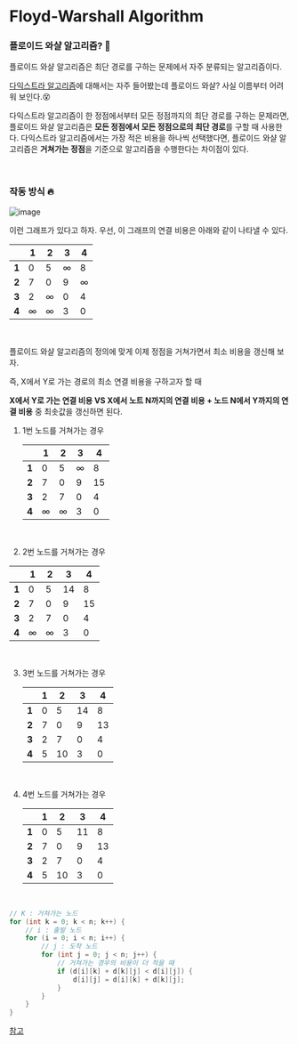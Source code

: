 # Floyd-Warshall Algorithm 

### 플로이드 와샬 알고리즘? 🤔

플로이드 와샬 알고리즘은 최단 경로를 구하는 문제에서 자주 분류되는 알고리즘이다.

[다익스트라 알고리즘](https://github.com/hjyeon-n/Algorithm_study/blob/master/Problem%20Solving/Dijkstra%20Algorithm.md)에 대해서는 자주 들어봤는데 플로이드 와샬? 사실 이름부터 어려워 보인다.😵

다익스트라 알고리즘이 한 정점에서부터 모든 정점까지의 최단 경로를 구하는 문제라면, 플로이드 와샬 알고리즘은 **모든 정점에서 모든 정점으로의 최단 경로**를 구할 때 사용한다. 다익스트라 알고리즘에서는 가장 적은 비용을 하나씩 선택했다면, 플로이드 와샬 알고리즘은 **거쳐가는 정점**을 기준으로 알고리즘을 수행한다는 차이점이 있다.

<br>

### 작동 방식 🔥

![image](https://user-images.githubusercontent.com/62419307/97410122-02c60580-1942-11eb-89b0-84eaf96c562f.png)

이런 그래프가 있다고 하자. 우선, 이 그래프의 연결 비용은 아래와 같이 나타낼 수 있다.

|       | 1    | 2    | 3    | 4    |
| ----- | ---- | ---- | ---- | ---- |
| **1** | 0    | 5    | ∞    | 8    |
| **2** | 7    | 0    | 9    | ∞    |
| **3** | 2    | ∞    | 0    | 4    |
| **4** | ∞    | ∞    | 3    | 0    |

<br>

플로이드 와샬 알고리즘의 정의에 맞게 이제 정점을 거쳐가면서 최소 비용을 갱신해 보자.

즉, X에서 Y로 가는 경로의 최소 연결 비용을 구하고자 할 때

**X에서 Y로 가는 연결 비용 VS X에서 노트 N까지의 연결 비용 + 노드 N에서 Y까지의 연결 비용** 중 최솟값을 갱신하면 된다.

1. 1번 노드를 거쳐가는 경우

   |       | 1    | 2    | 3    | 4    |
   | ----- | ---- | ---- | ---- | ---- |
   | **1** | 0    | 5    | ∞    | 8    |
   | **2** | 7    | 0    | 9    | 15   |
   | **3** | 2    | 7    | 0    | 4    |
   | **4** | ∞    | ∞    | 3    | 0    |

   <br>

2.  2번 노드를 거쳐가는 경우

   |       | 1    | 2    | 3    | 4    |
   | ----- | ---- | ---- | ---- | ---- |
   | **1** | 0    | 5    | 14   | 8    |
   | **2** | 7    | 0    | 9    | 15   |
   | **3** | 2    | 7    | 0    | 4    |
   | **4** | ∞    | ∞    | 3    | 0    |

   <br>

3. 3번 노드를 거쳐가는 경우

   |       | 1    | 2    | 3    | 4    |
   | ----- | ---- | ---- | ---- | ---- |
   | **1** | 0    | 5    | 14   | 8    |
   | **2** | 7    | 0    | 9    | 13   |
   | **3** | 2    | 7    | 0    | 4    |
   | **4** | 5    | 10   | 3    | 0    |

   <br>

4. 4번 노드를 거쳐가는 경우

   |       | 1    | 2    | 3    | 4    |
   | ----- | ---- | ---- | ---- | ---- |
   | **1** | 0    | 5    | 11   | 8    |
   | **2** | 7    | 0    | 9    | 13   |
   | **3** | 2    | 7    | 0    | 4    |
   | **4** | 5    | 10   | 3    | 0    |

   <br>

```java
// K : 거쳐가는 노드
for (int k = 0; k < n; k++) {
    // i : 출발 노드
    for (i = 0; i < n; i++) {
        // j : 도착 노드
        for (int j = 0; j < n; j++) {
            // 거쳐가는 경우의 비용이 더 적을 때
            if (d[i][k] + d[k][j] < d[i][j]) {
                d[i][j] = d[i][k] + d[k][j];
            }
        }
    } 
}
```

[참고](https://blog.naver.com/ndb796/221234427842?viewType=pc)



